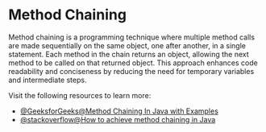 # Method Chaining

Method chaining is a programming technique where multiple method calls are made sequentially on the same object, one after another, in a single statement. Each method in the chain returns an object, allowing the next method to be called on that returned object. This approach enhances code readability and conciseness by reducing the need for temporary variables and intermediate steps.

Visit the following resources to learn more:

- [@GeeksforGeeks@Method Chaining In Java with Examples](https://www.geeksforgeeks.org/java/method-chaining-in-java-with-examples/)
- [@stackoverflow@How to achieve method chaining in Java](https://stackoverflow.com/questions/21180269/how-to-achieve-method-chaining-in-java)
